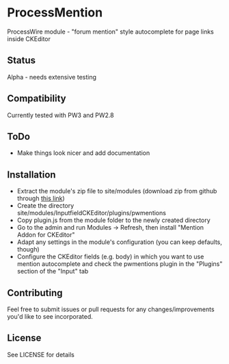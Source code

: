 # ProcessMention
ProcessWire module - "forum mention" style autocomplete for page links inside CKEditor

## Status
Alpha - needs extensive testing

## Compatibility
Currently tested with PW3 and PW2.8

## ToDo
* Make things look nicer and add documentation

## Installation
* Extract the module's zip file to site/modules (download zip from github through [this link](https://github.com/BitPoet/ProcessMention/archive/master.zip))
* Create the directory site/modules/InputfieldCKEditor/plugins/pwmentions
* Copy plugin.js from the module folder to the newly created directory
* Go to the admin and run Modules -> Refresh, then install "Mention Addon for CKEditor"
* Adapt any settings in the module's configuration (you can keep defaults, though)
* Configure the CKEditor fields (e.g. body) in which you want to use mention autocomplete
  and check the pwmentions plugin in the "Plugins" section of the "Input" tab

## Contributing
Feel free to submit issues or pull requests for any changes/improvements you'd like to see incorporated.

## License
See LICENSE for details
